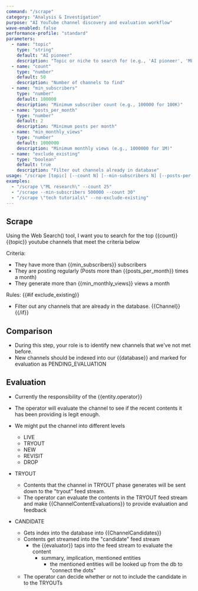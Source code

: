 ```yaml
---
command: "/scrape"
category: "Analysis & Investigation"
purpose: "AI YouTube channel discovery and evaluation workflow"
wave-enabled: false
performance-profile: "standard"
parameters:
  - name: "topic"
    type: "string"
    default: "AI pioneer"
    description: "Topic or niche to search for (e.g., 'AI pioneer', 'ML research', 'tech review')"
  - name: "count"
    type: "number"
    default: 50
    description: "Number of channels to find"
  - name: "min_subscribers"
    type: "number"
    default: 100000
    description: "Minimum subscriber count (e.g., 100000 for 100K)"
  - name: "posts_per_month"
    type: "number"
    default: 2
    description: "Minimum posts per month"
  - name: "min_monthly_views"
    type: "number"
    default: 1000000
    description: "Minimum monthly views (e.g., 1000000 for 1M)"
  - name: "exclude_existing"
    type: "boolean"
    default: true
    description: "Filter out channels already in database"
usage: "/scrape [topic] [--count N] [--min-subscribers N] [--posts-per-month N] [--min-monthly-views N] [--no-exclude-existing]"
examples:
  - "/scrape \"ML research\" --count 25"
  - "/scrape --min-subscribers 500000 --count 30"
  - "/scrape \"tech tutorials\" --no-exclude-existing"
---
```


## Scrape
Using the Web Search() tool, I want you to search for the top {{count}} {{topic}} youtube channels that meet the criteria below

Criteria:
- They have more than {{min_subscribers}} subscribers
- They are posting regularly (Posts more than {{posts_per_month}} times a month)
- They generate more than {{min_monthly_views}} views a month

Rules:
{{#if exclude_existing}}
- Filter out any channels that are already in the database. {{Channel}}
{{/if}}

## Comparison
- During this step, your role is to identify new channels that we've not met before.
- New channels should be indexed into our {{database}} and marked for evaluation as PENDING_EVALUATION

## Evaluation
- Currently the responsibility of the {{entity.operator}}
- The operator will evaluate the channel to see if the recent contents it has been providing is legit enough.
- We might put the channel into different levels
    - LIVE
    - TRYOUT
    - NEW
    - REVISIT
    - DROP

- TRYOUT
    - Contents that the channel in TRYOUT phase generates will be sent down to the "tryout" feed stream.
    - The operator can evaluate the contents in the TRYOUT feed stream and make {{ChannelContentEvaluations}} to provide evaluation and feedback

- CANDIDATE
    - Gets index into the database into {{ChannelCandidates}}
    - Contents get streamed into the "candidate" feed stream
        - the {{evaluator}} taps into the feed stream to evaluate the content
            - summary, implication, mentioned entities
                - the mentioned entities will be looked up from the db to "connect the dots"
    - The operator can decide whether or not to include the candidate in to the TRYOUTs
